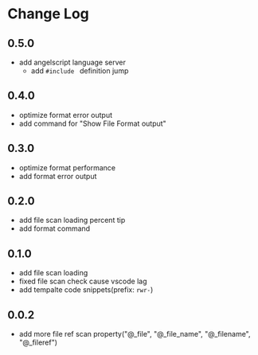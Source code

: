# Change Log

## 0.5.0

-   add angelscript language server
    -   add `#include ` definition jump

## 0.4.0

-   optimize format error output
-   add command for "Show File Format output"

## 0.3.0

-   optimize format performance
-   add format error output

## 0.2.0

-   add file scan loading percent tip
-   add format command

## 0.1.0

-   add file scan loading
-   fixed file scan check cause vscode lag
-   add tempalte code snippets(prefix: `rwr-`)

## 0.0.2

-   add more file ref scan property("@\_file", "@\_file_name", "@\_filename", "@\_fileref")
